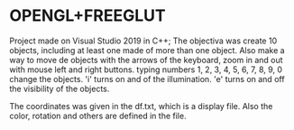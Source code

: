 # OPENGL+FREEGLUT

Project made on Visual Studio 2019 in C++;
The objectiva was create 10 objects, including at least one made of more than one object. Also make a way to move de objects with the arrows of the keyboard, zoom in and out with mouse left and right buttons. typing numbers 1, 2, 3, 4, 5, 6, 7, 8, 9, 0 change the objects. 'i' turns on and of the illumination. 'e' turns on and off the visibility of the objects.

The coordinates was given in the df.txt, which is a display file. Also the color, rotation and others are defined in the file.
